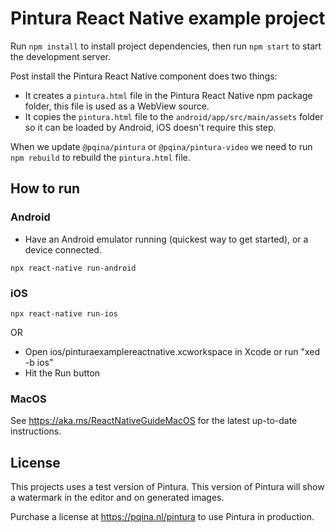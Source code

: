 # Pintura React Native example project

Run `npm install` to install project dependencies, then run `npm start` to start the development server.

Post install the Pintura React Native component does two things:

- It creates a `pintura.html` file in the Pintura React Native npm package folder, this file is used as a WebView source.
- It copies the `pintura.html` file to the `android/app/src/main/assets` folder so it can be loaded by Android, iOS doesn't require this step.

When we update `@pqina/pintura` or `@pqina/pintura-video` we need to run `npm rebuild` to rebuild the `pintura.html` file.

## How to run

### Android

- Have an Android emulator running (quickest way to get started), or a device connected.

```
npx react-native run-android
```

### iOS

```
npx react-native run-ios
```

OR

- Open ios/pinturaexamplereactnative.xcworkspace in Xcode or run "xed -b ios"
- Hit the Run button

### MacOS

See https://aka.ms/ReactNativeGuideMacOS for the latest up-to-date instructions.

## License

This projects uses a test version of Pintura. This version of Pintura will show a watermark in the editor and on generated images.

Purchase a license at https://pqina.nl/pintura to use Pintura in production.
